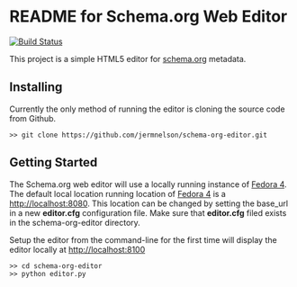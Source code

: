 # README for Schema.org Web Editor

[![Build Status](https://travis-ci.org/jermnelson/flask-fedora-commons.svg)](https://travis-ci.org/jermnelson/flask-fedora-commons)

This project is a simple HTML5 editor for [schema.org][SCHEMA]  metadata. 

## Installing
Currently the only method of running the editor is cloning the source code from Github.

    >> git clone https://github.com/jermnelson/schema-org-editor.git


## Getting Started
The Schema.org web editor will use a locally running instance of [Fedora 4][FEDORA]. The 
default local location running location of [Fedora 4][FEDORA] is a <http://localhost:8080>.
This location can be changed by setting the base_url in a new **editor.cfg** configuration file.
Make sure that **editor.cfg** filed exists in the schema-org-editor directory.

Setup the editor from the command-line for the first time will display the editor locally at
<http://localhost:8100>

    >> cd schema-org-editor
    >> python editor.py

[FEDORA]: http://fedora-commons.org/
[SCHEMA]: http://schema.org/
